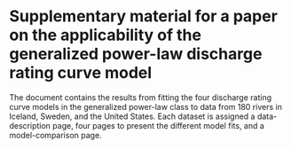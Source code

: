 # Supplementary material for a paper on the applicability of the generalized power-law discharge rating curve model
The document contains the results from fitting the four discharge rating curve models in the generalized power-law class to data from 180 rivers in Iceland, Sweden, and the United States. Each dataset is assigned a data-description page, four pages to present the different model fits, and a model-comparison page.
